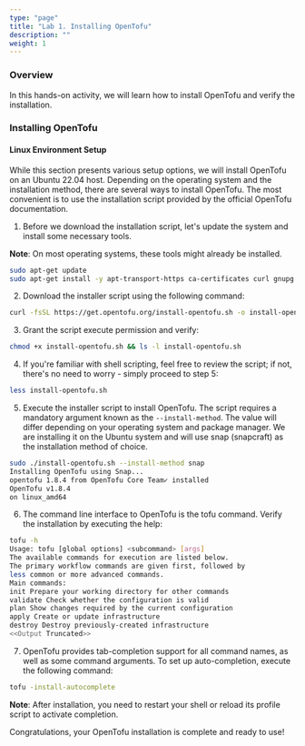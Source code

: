 ```yaml
---
type: "page"
title: "Lab 1. Installing OpenTofu"
description: ""
weight: 1
---
```


### Overview

In this hands-on activity, we will learn how to install OpenTofu and verify the installation.

### Installing OpenTofu

#### Linux Environment Setup

While this section presents various setup options, we will install OpenTofu on an Ubuntu 22.04 host.
Depending on the operating system and the installation method, there are several ways to install OpenTofu.
The most convenient is to use the installation script provided by the official OpenTofu documentation.

1. Before we download the installation script, let's update the system and install some necessary tools.

**Note**: On most operating systems, these tools might already be installed.

```bash
sudo apt-get update
sudo apt-get install -y apt-transport-https ca-certificates curl gnupg
```

2. Download the installer script using the following command:

```bash
curl -fsSL https://get.opentofu.org/install-opentofu.sh -o install-opentofu.sh
```

3. Grant the script execute permission and verify:

```bash
chmod +x install-opentofu.sh && ls -l install-opentofu.sh
```

4. If you're familiar with shell scripting, feel free to review the script; if not, there's no need to worry - simply proceed to step 5:

```bash
less install-opentofu.sh
```

5. Execute the installer script to install OpenTofu. The script requires a mandatory argument known as the
`--install-method`. The value will differ depending on your operating system and package manager. We are
installing it on the Ubuntu system and will use snap (snapcraft) as the installation method of choice.

```bash
sudo ./install-opentofu.sh --install-method snap
Installing OpenTofu using Snap...
opentofu 1.8.4 from OpenTofu Core Team✓ installed
OpenTofu v1.8.4
on linux_amd64
```

6. The command line interface to OpenTofu is the tofu command. Verify the installation by executing the help:

```bash
tofu -h
Usage: tofu [global options] <subcommand> [args]
The available commands for execution are listed below.
The primary workflow commands are given first, followed by
less common or more advanced commands.
Main commands:
init Prepare your working directory for other commands
validate Check whether the configuration is valid
plan Show changes required by the current configuration
apply Create or update infrastructure
destroy Destroy previously-created infrastructure
<<Output Truncated>>
```

7. OpenTofu provides tab-completion support for all command names, as well as some command arguments. To set up auto-completion, execute the following command:

```bash
tofu -install-autocomplete
```

**Note**: After installation, you need to restart your shell or reload its profile script to activate completion.

Congratulations, your OpenTofu installation is complete and ready to use!
